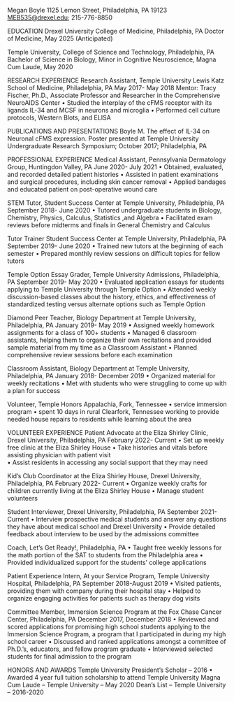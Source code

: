 Megan Boyle 
1125 Lemon Street, Philadelphia, PA 19123
MEB535@drexel.edu; 215-776-8850

EDUCATION
Drexel University College of Medicine, Philadelphia, PA
Doctor of Medicine, May 2025 (Anticipated)

Temple University, College of Science and Technology, Philadelphia, PA
Bachelor of Science in Biology, Minor in Cognitive Neuroscience, Magna Cum Laude, May 2020

RESEARCH EXPERIENCE 
Research Assistant, Temple University Lewis Katz School of Medicine, Philadelphia, PA
May 2017- May 2018
Mentor: Tracy Fischer, Ph.D., Associate Professor and Researcher in the Comprehensive NeuroAIDS Center
•	Studied the interplay of the cFMS receptor with its ligands IL-34 and MCSF in neurons and microglia 
•	Performed cell culture protocols, Western Blots, and ELISA

PUBLICATIONS AND PRESENTATIONS
Boyle M. The effect of IL-34 on Neuronal cFMS expression. Poster presented at Temple University Undergraduate Research Symposium; October 2017; Philadelphia, PA 

PROFESSIONAL EXPERIENCE
Medical Assistant, Pennsylvania Dermatology Group, Huntingdon Valley, PA 
June 2020- July 2021
•	Obtained, evaluated, and recorded detailed patient histories 
•	Assisted in patient examinations and surgical procedures, including skin cancer removal
•	Applied bandages and educated patient on post-operative wound care

STEM Tutor, Student Success Center at Temple University, Philadelphia, PA
September 2018- June 2020
•	Tutored undergraduate students in Biology, Chemistry, Physics, Calculus, Statistics ,and Algebra
•	Facilitated exam reviews before midterms and finals in General Chemistry and Calculus 

Tutor Trainer Student Success Center at Temple University, Philadelphia, PA
September 2019- June 2020
•	Trained new tutors at the beginning of each semester 
•	Prepared monthly review sessions on difficult topics for fellow tutors 

Temple Option Essay Grader, Temple University Admissions, Philadelphia, PA 
September 2019- May 2020
•	Evaluated application essays for students applying to Temple University through Temple Option 
•	Attended weekly discussion-based classes about the history, ethics, and effectiveness of standardized testing versus alternate options such as Temple Option

Diamond Peer Teacher, Biology Department at Temple University, Philadelphia, PA 
January 2019- May 2019 
•	Assigned weekly homework assignments for a class of 100+ students 
•	Managed 6 classroom assistants, helping them to organize their own recitations and provided sample material from my time as a Classroom Assistant 
•	Planned comprehensive review sessions before each examination 

Classroom Assistant, Biology Department at Temple University, Philadelphia, PA 
January 2018- December 2019
•	Organized material for weekly recitations 
•	Met with students who were struggling to come up with a plan for success 

Volunteer, Temple Honors Appalachia, Fork, Tennessee 
•	service immersion program 
•	spent 10 days in rural Clearfork, Tennessee working to provide needed house repairs to residents while learning about the area

VOLUNTEER EXPERIENCE 
Patient Advocate at the Eliza Shirley Clinic, Drexel University, Philadelphia, PA 
February 2022- Current 
•	Set up weekly free clinic at the Eliza Shirley House
•	Take histories and vitals before assisting physician with patient visit  
•	Assist residents in accessing any social support that they may need 

Kid’s Club Coordinator at the Eliza Shirley House, Drexel University, Philadelphia, PA 
February 2022- Current 
•	Organize weekly crafts for children currently living at the Eliza Shirley House 
•	Manage student volunteers 

Student Interviewer, Drexel University, Philadelphia, PA
September 2021-Current 
•	Interview prospective medical students and answer any questions they have about medical school and Drexel University 
•	Provide detailed feedback about interview to be used by the admissions committee 

Coach, Let’s Get Ready!, Philadelphia, PA 
•	Taught free weekly lessons for the math portion of the SAT to students from the Philadelphia area 
•	Provided individualized support for the students’ college applications 

Patient Experience Intern, At your Service Program, Temple University Hospital, Philadelphia, PA
September 2018-August 2019
•	Visited patients, providing them with company during their hospital stay 
•	Helped to organize engaging activities for patients such as therapy dog visits 

Committee Member, Immersion Science Program at the Fox Chase Cancer Center, Philadelphia, PA
December 2017, December 2018 
•	Reviewed and scored applications for promising high school students applying to the Immersion Science Program, a program that I participated in during my high school career 
•	Discussed and ranked applications amongst a committee of Ph.D.’s, educators, and fellow program graduate 
•	Interviewed selected students for final admission to the program 

HONORS AND AWARDS
Temple University President’s Scholar – 2016 
•	Awarded 4 year full tuition scholarship to attend Temple University 
Magna Cum Laude – Temple University – May 2020
Dean’s List – Temple University – 2016-2020



